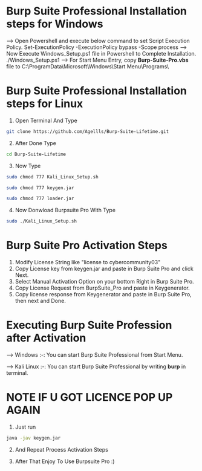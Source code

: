 # Burp Suite Professional Installation steps for Windows

--> Open Powershell and execute below command to set Script Execution Policy.
	Set-ExecutionPolicy -ExecutionPolicy bypass -Scope process
--> Now Execute Windows_Setup.ps1 file in Powershell to Complete Installation.
	./Windows_Setup.ps1
--> For Start Menu Entry, copy **Burp-Suite-Pro.vbs** file to 
	C:\ProgramData\Microsoft\Windows\Start Menu\Programs\

# Burp Suite Professional Installation steps for Linux
1. Open Terminal And Type
```bash
git clone https://github.com/Agellls/Burp-Suite-Lifetime.git
```

2. After Done Type
```bash
cd Burp-Suite-Lifetime
```

3. Now Type
```bash
sudo chmod 777 Kali_Linux_Setup.sh
```
```bash
sudo chmod 777 keygen.jar
```
```bash
sudo chmod 777 loader.jar
```

4. Now Donwload Burpsuite Pro With Type
```bash
sudo ./Kali_Linux_Setup.sh
```

# Burp Suite Pro Activation Steps
1. Modify License String like "license to cybercommunity03"
2. Copy License key from keygen.jar and paste in Burp Suite Pro and click Next.
3. Select Manual Activation Option on your bottom Right in Burp Suite Pro.
4. Copy License Request from BurpSuite_Pro and paste in Keygenerator.
5. Copy license response from Keygenerator and paste in Burp Suite Pro, then next and Done.


# Executing Burp Suite Profession after Activation

--> Windows :-: You can start Burp Suite Professional from Start Menu.

--> Kali Linux :-: You can start Burp Suite Professional by writing **burp** in terminal.

# NOTE IF U GOT LICENCE POP UP AGAIN
1. Just run
```bash
java -jav keygen.jar
```

2. And Repeat Process Activation Steps

3. After That Enjoy To Use Burpsuite Pro :)
